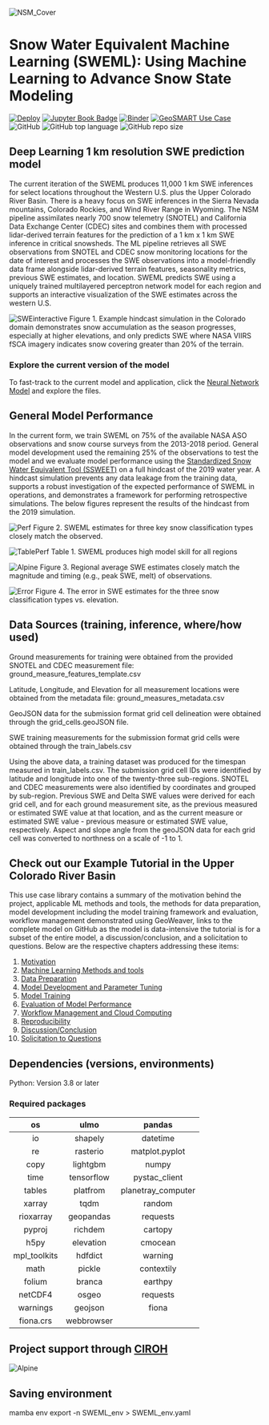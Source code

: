 ![NSM_Cover](https://github.com/whitelightning450/SWEML/blob/main/Images/ML_SWE.jpg)

# Snow Water Equivalent Machine Learning (SWEML): Using Machine Learning to Advance Snow State Modeling

[![Deploy](https://github.com/geo-smart/use_case_template/actions/workflows/deploy.yaml/badge.svg)](https://github.com/geo-smart/use_case_template/actions/workflows/deploy.yaml)
[![Jupyter Book Badge](https://jupyterbook.org/badge.svg)](https://geo-smart.github.io/use_case_template)
[![Binder](https://mybinder.org/badge_logo.svg)](https://mybinder.org/v2/gh/geo-smart/use_case_template/HEAD?urlpath=lab)
[![GeoSMART Use Case](https://github.com/whitelightning450/SWEML/blob/main/book/img/use_case_badge.svg)](https://geo-smart.github.io/usecases)
![GitHub](https://img.shields.io/github/license/whitelightning450/National-ML-Snow-Prediction-Mod?logo=GitHub&style=flat-square)
![GitHub top language](https://img.shields.io/github/languages/top/whitelightning450/National-ML-Snow-Prediction-Mod?logo=Jupyter&style=flat-square)
![GitHub repo size](https://img.shields.io/github/repo-size/whitelightning450/National-ML-Snow-Prediction-Mod?logo=Github&style=flat-square)

## Deep Learning 1 km resolution SWE prediction model
The current iteration of the SWEML produces 11,000 1 km SWE inferences for select locations throughout the Western U.S. plus the Upper Colorado River Basin.
There is a heavy focus on SWE inferences in the Sierra Nevada mountains, Colorado Rockies, and Wind River Range in Wyoming.
The NSM pipeline assimilates nearly 700 snow telemetry (SNOTEL) and California Data Exchange Center (CDEC) sites and combines them with processed lidar-derived terrain features for the prediction of a 1 km x 1 km SWE inference in critical snowsheds.
The ML pipeline retrieves all SWE observations from SNOTEL and CDEC snow monitoring locations for the date of interest and processes the SWE observations into a model-friendly data frame alongside lidar-derived terrain features, seasonality metrics, previous SWE estimates, and location.
SWEML predicts SWE using a uniquely trained multilayered perceptron network model for each region and supports an interactive visualization of the SWE estimates across the western U.S. 

![SWEinteractive](https://github.com/whitelightning450/SWEML/blob/main/Images/SWE_2019.gif)
Figure 1. Example hindcast simulation in the Colorado domain demonstrates snow accumulation as the season progresses, especially at higher elevations, and only predicts SWE where NASA VIIRS fSCA imagery indicates snow covering greater than 20% of the terrain.


### Explore the current version of the model
To fast-track to the current model and application, click the [Neural Network Model](https://github.com/whitelightning450/SWEML/tree/main/Model/Neural_Network) and explore the files.


## General Model Performance
In the current form, we train SWEML on 75% of the available NASA ASO observations and snow course surveys from the 2013-2018 period. 
General model development used the remaining 25% of the observations to test the model and we evaluate model performance using the [Standardized Snow Water Equivalent Tool (SSWEET)](https://github.com/whitelightning450/Standardized-Snow-Water-Equivalent-Evaluation-Tool) on a full hindcast of the 2019 water year.
A hindcast simulation prevents any data leakage from the training data, supports a robust investigation of the expected performance of SWEML in operations, and demonstrates a framework for performing retrospective simulations.
The below figures represent the results of the hindcast from the 2019 simulation.

![Perf](https://github.com/whitelightning450/SWEML/blob/main/Images/Parity_Plot_All4_Hindcast.png)
Figure 2. SWEML estimates for three key snow classification types closely match the observed.

![TablePerf](https://github.com/whitelightning450/SWEML/blob/main/Images/ModelPerfTable.JPG)
Table 1. SWEML produces high model skill for all regions


![Alpine](https://github.com/whitelightning450/SWEML/blob/main/Images/Alpine.png)
Figure 3. Regional average SWE estimates closely match the  magnitude and timing (e.g., peak SWE, melt) of observations.

![Error](https://github.com/whitelightning450/SWEML/blob/main/Images/ErrorVsElevation3_Hindcast.png)
Figure 4. The error in SWE estimates for the three snow classification types vs. elevation.


## Data Sources (training, inference, where/how used)
Ground measurements for training were obtained from the provided SNOTEL and CDEC measurement file: ground_measure_features_template.csv

Latitude, Longitude, and Elevation for all measurement locations were obtained from the metadata file: ground_measures_metadata.csv

GeoJSON data for the submission format grid cell delineation were obtained through the grid_cells.geoJSON file. 

SWE training measurements for the submission format grid cells were obtained through the train_labels.csv

Using the above data, a training dataset was produced for the timespan measured in train_labels.csv. 
The submission grid cell IDs were identified by latitude and longitude into one of the twenty-three sub-regions. SNOTEL and CDEC measurements were also identified by coordinates and grouped by sub-region. 
Previous SWE and Delta SWE values were derived for each grid cell, and for each ground measurement site, as the previous measured or estimated SWE value at that location, and as the current measure or estimated SWE value - previous measure or estimated SWE value, respectively. 
Aspect and slope angle from the geoJSON data for each grid cell was converted to northness on a scale of -1 to 1. 
 
 
## Check out our Example Tutorial in the Upper Colorado River Basin
 
This use case library contains a summary of the motivation behind the project, applicable ML methods and tools, the methods for data preparation, model development including the model training framework and evaluation, workflow management demonstrated using GeoWeaver, links to the complete model on GitHub as the model is data-intensive the tutorial is for a subset of the entire model, a discussion/conclusion, and a solicitation to questions.
Below are the respective chapters addressing these items:

1. [Motivation](https://github.com/whitelightning450/SWEML/blob/main/book/chapters/motivation.ipynb)
2. [Machine Learning Methods and tools](https://github.com/whitelightning450/SWEML/blob/main/book/chapters/methods.ipynb)
3. [Data Preparation](https://github.com/whitelightning450/SWEML/blob/main/book/chapters/data.ipynb)
4. [Model Development and Parameter Tuning](https://github.com/whitelightning450/SWEML/blob/main/book/chapters/development.ipynb)
5. [Model Training](https://github.com/whitelightning450/SWEML/blob/main/book/chapters/training.ipynb)
6. [Evaluation of Model Performance](https://github.com/whitelightning450/SWEML/blob/main/book/chapters/evaluation.ipynb)
7. [Workflow Management and Cloud Computing](https://github.com/whitelightning450/SWEML/blob/main/book/chapters/workflow.ipynb)
8. [Reproducibility](https://github.com/whitelightning450/SWEML/blob/main/book/chapters/reproducibility.ipynb)
9. [Discussion/Conclusion](https://github.com/whitelightning450/SWEML/blob/main/book/chapters/conclusion.ipynb)
10. [Solicitation to Questions](https://github.com/whitelightning450/SWEML/blob/main/book/chapters/questions.ipynb)


## Dependencies (versions, environments)
Python: Version 3.8 or later

### Required packages

| os           | ulmo       | pandas             |
|:-----------: | :--------: | :----------------: | 
| io           | shapely    | datetime           |
| re           | rasterio   | matplot.pyplot     |
| copy         | lightgbm   |  numpy             |
| time         | tensorflow |  pystac_client     |
| tables       | platfrom   | planetray_computer |
| xarray       | tqdm       | random             |
| rioxarray    | geopandas  | requests           |
| pyproj       | richdem    | cartopy            |
| h5py         | elevation  | cmocean            |
| mpl_toolkits | hdfdict    | warning            |
| math         | pickle     |  contextily        |
|folium        | branca     |  earthpy           | 
|netCDF4       | osgeo      | requests           |
| warnings     | geojson    | fiona              |
|fiona.crs     |webbrowser  |                    |




## Project support through [CIROH](https://ciroh.ua.edu/)
![Alpine](https://github.com/whitelightning450/SWEML/blob/main/Images/CIROHsupport.png)


## Saving environment

 mamba env export -n SWEML_env > SWEML_env.yaml
